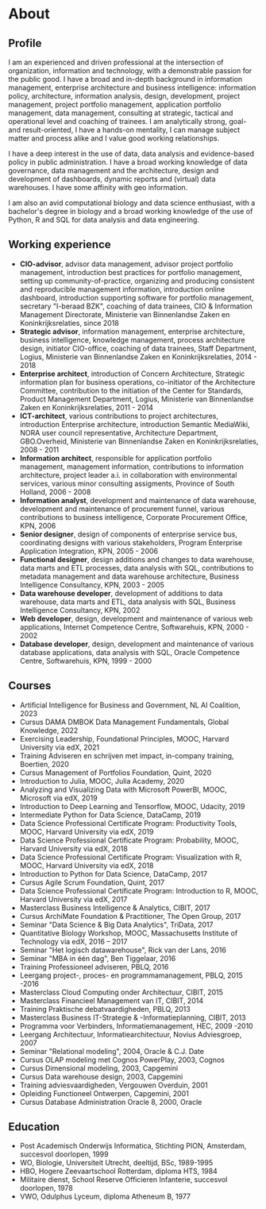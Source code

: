 # About

## Profile

I am an experienced and driven professional at the intersection of organization, information and technology, with a demonstrable passion for the public good. I have a broad and in-depth background in information management, enterprise architecture and business intelligence: information policy, architecture, information analysis, design, development, project management, project portfolio management, application portfolio management, data management, consulting at strategic, tactical and operational level and coaching of trainees. I am analytically strong, goal- and result-oriented, I have a hands-on mentality, I can manage subject matter and process alike and I value good working relationships.

I have a deep interest in the use of data, data analysis and evidence-based policy in public administration. I have a broad working knowledge of data governance, data management and the architecture, design and development of dashboards, dynamic reports and (virtual) data warehouses. I have some affinity with geo information.

I am also an avid computational biology and data science enthusiast, with a bachelor's degree in biology and a broad working knowledge of the use of Python, R and SQL for data analysis and data engineering.

## Working experience

* __CIO-advisor__, advisor data management, advisor project portfolio management, introduction best practices for portfolio management, setting up community-of-practice, organizing and producing consistent and reproducible management information, introduction online dashboard, introduction supporting software for portfolio management, secretary "I-beraad BZK", coaching of data trainees, CIO & Information Management Directorate, Ministerie van Binnenlandse Zaken en Koninkrijksrelaties, since 2018
* __Strategic advisor__, information management, enterprise architecture, business intelligence, knowledge management, process architecture design, initiator CIO-office, coaching of data trainees, Staff Department, Logius, Ministerie van Binnenlandse Zaken en Koninkrijksrelaties, 2014 - 2018
* __Enterprise architect__, introduction of Concern Architecture, Strategic information plan for business operations, co-initiator of the Architecture Committee, contribution to the initiation of the Center for Standards, Product Management Department, Logius, Ministerie van Binnenlandse Zaken en Koninkrijksrelaties, 2011 - 2014
* __ICT-architect__, various contributions to project architectures, introduction Enterprise architecture, introduction Semantic MediaWiki, NORA user council representative, Architecture Department, GBO.Overheid, Ministerie van Binnenlandse Zaken en Koninkrijksrelaties, 2008 - 2011
* __Information architect__, responsible for application portfolio management, management information, contributions to information architecture, project leader a.i. in collaboration with environmental services, various minor consulting assigments, Province of South Holland, 2006 - 2008
* __Information analyst__, development and maintenance of data warehouse, development and maintenance of procurement funnel, various contributions to business intelligence, Corporate Procurement Office, KPN, 2006
* __Senior designer__, design of components of enterprise service bus, coordinating designs with various stakeholders, Program Enterprise Application Integration, KPN, 2005 - 2006
* __Functional designer__, design additions and changes to data warehouse, data marts and ETL processes, data analysis with SQL, contributions to metadata management and data warehouse architecture, Business Intelligence Consultancy, KPN, 2003 - 2005
* __Data warehouse developer__, development of additions to data warehouse, data marts and ETL, data analysis with SQL, Business Intelligence Consultancy, KPN, 2002
* __Web developer__, design, development and maintenance of various web applications, Internet Competence Centre, Softwarehuis, KPN, 2000 - 2002
* __Database developer__, design, development and maintenance of various database applications, data analysis with SQL, Oracle Competence Centre, Softwarehuis, KPN, 1999 - 2000

## Courses

* Artificial Intelligence for Business and Government, NL AI Coalition, 2023
* Cursus DAMA DMBOK Data Management Fundamentals, Global Knowledge, 2022
* Exercising Leadership, Foundational Principles, MOOC, Harvard University via edX, 2021
* Training Adviseren en schrijven met impact, in-company training, Boertien, 2020
* Cursus Management of Portfolios Foundation, Quint, 2020
* Introduction to Julia, MOOC, Julia Academy, 2020
* Analyzing and Visualizing Data with Microsoft PowerBI, MOOC, Microsoft via edX, 2019
* Introduction to Deep Learning and Tensorflow, MOOC, Udacity, 2019
* Intermediate Python for Data Science, DataCamp, 2019
* Data Science Professional Certificate Program: Productivity Tools, MOOC, Harvard University via edX, 2019
* Data Science Professional Certificate Program: Probability, MOOC, Harvard University via edX, 2018
* Data Science Professional Certificate Program: Visualization with R, MOOC, Harvard University via edX, 2018
* Introduction to Python for Data Science, DataCamp, 2017
* Cursus Agile Scrum Foundation, Quint, 2017
* Data Science Professional Certificate Program: Introduction to R, MOOC, Harvard University via edX, 2017
* Masterclass Business Intelligence & Analytics, CIBIT, 2017
* Cursus ArchiMate Foundation & Practitioner, The Open Group, 2017
* Seminar "Data Science & Big Data Analytics", TriData, 2017
* Quantitative Biology Workshop, MOOC, Massachusetts Institute of Technology via edX, 2016 – 2017
* Seminar "Het logisch datawarehouse", Rick van der Lans, 2016
* Seminar "MBA in één dag", Ben Tiggelaar, 2016
* Training Professioneel adviseren, PBLQ, 2016
* Leergang project-, proces- en programmamanagement, PBLQ, 2015 -2016
* Masterclass Cloud Computing onder Architectuur, CIBIT, 2015
* Masterclass Financieel Management van IT, CIBIT, 2014
* Training Praktische debatvaardigheden, PBLQ, 2013
* Masterclass Business IT-Strategie & -Informatieplanning, CIBIT, 2013
* Programma voor Verbinders, Informatiemanagement, HEC, 2009 -2010
* Leergang Architectuur, Informatiearchitectuur, Novius Adviesgroep, 2007
* Seminar "Relational modeling", 2004,  Oracle & C.J. Date
* Cursus OLAP modeling met Cognos PowerPlay, 2003, Cognos
* Cursus Dimensional modeling, 2003, Capgemini
* Cursus Data warehouse design, 2003, Capgemini
* Training adviesvaardigheden, Vergouwen Overduin, 2001
* Opleiding Functioneel Ontwerpen, Capgemini, 2001
* Cursus Database Administration Oracle 8, 2000, Oracle

## Education

* Post Academisch Onderwijs Informatica, Stichting PION, Amsterdam, succesvol doorlopen, 1999
* WO, Biologie, Universiteit Utrecht, deeltijd, BSc, 1989-1995
* HBO, Hogere Zeevaartschool Rotterdam, diploma HTS, 1984
* Militaire dienst, School Reserve Officieren Infanterie, succesvol doorlopen, 1978
* VWO, Odulphus Lyceum, diploma Atheneum B, 1977
